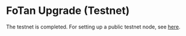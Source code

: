 # FoTan Upgrade (Testnet)

The testnet is completed. For setting up a public testnet node, see [here](../../../validator/likecoin-chain-node/setup-a-node.md).
